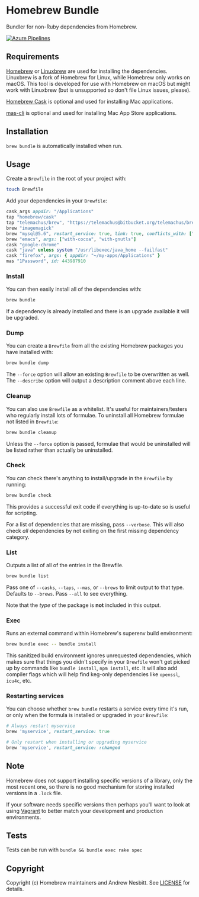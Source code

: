 # Homebrew Bundle

Bundler for non-Ruby dependencies from Homebrew.

[![Azure Pipelines](https://img.shields.io/vso/build/Homebrew/56a87eb4-3180-495a-9117-5ed6c79da737/5.svg)](https://dev.azure.com/Homebrew/Homebrew/_build/latest?definitionId=5)

## Requirements

[Homebrew](https://github.com/Homebrew/brew) or [Linuxbrew](https://github.com/Linuxbrew/brew) are used for installing the dependencies.
Linuxbrew is a fork of Homebrew for Linux, while Homebrew only works on macOS.
This tool is developed for use with Homebrew on macOS but might work with Linuxbrew (but is unsupported so don't file Linux issues, please).

[Homebrew Cask](https://github.com/Homebrew/homebrew-cask) is optional and used for installing Mac applications.

[mas-cli](https://github.com/argon/mas) is optional and used for installing Mac App Store applications.

## Installation

`brew bundle` is automatically installed when run.

## Usage

Create a `Brewfile` in the root of your project with:

```bash
touch Brewfile
```

Add your dependencies in your `Brewfile`:

```ruby
cask_args appdir: "/Applications"
tap "homebrew/cask"
tap "telemachus/brew", "https://telemachus@bitbucket.org/telemachus/brew.git", pin: true
brew "imagemagick"
brew "mysql@5.6", restart_service: true, link: true, conflicts_with: ["mysql"]
brew "emacs", args: ["with-cocoa", "with-gnutls"]
cask "google-chrome"
cask "java" unless system "/usr/libexec/java_home --failfast"
cask "firefox", args: { appdir: "~/my-apps/Applications" }
mas "1Password", id: 443987910
```

### Install

You can then easily install all of the dependencies with:

```bash
brew bundle
```

If a dependency is already installed and there is an upgrade available it will be upgraded.

### Dump

You can create a `Brewfile` from all the existing Homebrew packages you have installed with:

```bash
brew bundle dump
```

The `--force` option will allow an existing `Brewfile` to be overwritten as well.
The `--describe` option will output a description comment above each line.

### Cleanup

You can also use `Brewfile` as a whitelist. It's useful for maintainers/testers who regularly install lots of formulae. To uninstall all Homebrew formulae not listed in `Brewfile`:

```bash
brew bundle cleanup
```

Unless the `--force` option is passed, formulae that would be uninstalled will be listed rather than actually be uninstalled.

### Check

You can check there's anything to install/upgrade in the `Brewfile` by running:

```bash
brew bundle check
```

This provides a successful exit code if everything is up-to-date so is useful for scripting.

For a list of dependencies that are missing, pass `--verbose`. This will also check _all_ dependencies by not exiting on the first missing dependency category.

### List

Outputs a list of all of the entries in the Brewfile.

```bash
brew bundle list
```

Pass one of `--casks`, `--taps`, `--mas`, or `--brews` to limit output to that type. Defaults to `--brews`. Pass `--all` to see everything.

Note that the _type_ of the package is **not** included in this output.

### Exec

Runs an external command within Homebrew's superenv build environment:

```bash
brew bundle exec -- bundle install
```

This sanitized build environment ignores unrequested dependencies, which makes sure that things you didn't specify in your `Brewfile` won't get picked up by commands like `bundle install`, `npm install`, etc. It will also add compiler flags which will help find keg-only dependencies like `openssl`, `icu4c`, etc.

### Restarting services

You can choose whether `brew bundle` restarts a service every time it's run, or
only when the formula is installed or upgraded in your `Brewfile`:

```ruby
# Always restart myservice
brew 'myservice', restart_service: true

# Only restart when installing or upgrading myservice
brew 'myservice', restart_service: :changed
```

## Note

Homebrew does not support installing specific versions of a library, only the most recent one, so there is no good mechanism for storing installed versions in a `.lock` file.

If your software needs specific versions then perhaps you'll want to look at using [Vagrant](https://vagrantup.com/) to better match your development and production environments.

## Tests

Tests can be run with `bundle && bundle exec rake spec`

## Copyright

Copyright (c) Homebrew maintainers and Andrew Nesbitt. See [LICENSE](https://github.com/Homebrew/homebrew-bundle/blob/master/LICENSE) for details.
